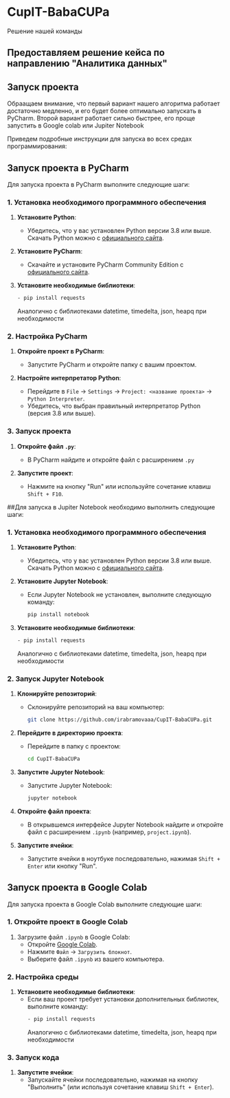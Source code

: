 # CupIT-BabaCUPa
Решение нашей команды

## Предоставляем решение кейса по направлению "Аналитика данных"

## Запуск проекта

Обраащаем внимание, что первый вариант нашего алгоритма работает достаточно медленно, и его будет более оптимально запускать в PyCharm. 
Второй вариант работает сильно быстрее, его проще запустить в Google colab или Jupiter Notebook

Приведем подробные инструкции для запуска во всех средах программирования: 

## Запуск проекта в PyCharm

Для запуска проекта в PyCharm выполните следующие шаги:

### 1. Установка необходимого программного обеспечения

1. **Установите Python**:
   - Убедитесь, что у вас установлен Python версии 3.8 или выше. Скачать Python можно с [официального сайта](https://www.python.org/downloads/).

2. **Установите PyCharm**:
   - Скачайте и установите PyCharm Community Edition с [официального сайта](https://www.jetbrains.com/pycharm/download/).

3. **Установите необходимые библиотеки**:
      ```bash
      - pip install requests
      ``` 
   Аналогично с библиотеками datetime, timedelta, json, heapq при необходимости

### 2. Настройка PyCharm

1. **Откройте проект в PyCharm**:
   - Запустите PyCharm и откройте папку с вашим проектом.

2. **Настройте интерпретатор Python**:
   - Перейдите в `File` -> `Settings` -> `Project: <название проекта>` -> `Python Interpreter`.
   - Убедитесь, что выбран правильный интерпретатор Python (версия 3.8 или выше).

### 3. Запуск проекта

1. **Откройте файл `.py`**:
   - В PyCharm найдите и откройте файл с расширением `.py` 

2. **Запустите проект**:
   - Нажмите на кнопку "Run" или используйте сочетание клавиш `Shift + F10`.

##Для запуска в Jupiter Notebook необходимо выполнить следующие шаги:

### 1. Установка необходимого программного обеспечения

1. **Установите Python**:
   - Убедитесь, что у вас установлен Python версии 3.8 или выше. Скачать Python можно с [официального сайта](https://www.python.org/downloads/).

2. **Установите Jupyter Notebook**:
   - Если Jupyter Notebook не установлен, выполните следующую команду:
     ```bash
     pip install notebook
     ```

3. **Установите необходимые библиотеки**:
   ```bash
   - pip install requests
   ``` 
   Аналогично с библиотеками datetime, timedelta, json, heapq при необходимости
    

### 2. Запуск Jupyter Notebook

1. **Клонируйте репозиторий**:
   - Склонируйте репозиторий на ваш компьютер:
     ```bash
     git clone https://github.com/irabramovaaa/CupIT-BabaCUPa.git
     ```

2. **Перейдите в директорию проекта**:
   - Перейдите в папку с проектом:
     ```bash
     cd CupIT-BabaCUPa
     ```

3. **Запустите Jupyter Notebook**:
   - Запустите Jupyter Notebook:
     ```bash
     jupyter notebook
     ```

4. **Откройте файл проекта**:
   - В открывшемся интерфейсе Jupyter Notebook найдите и откройте файл с расширением `.ipynb` (например, `project.ipynb`).

5. **Запустите ячейки**:
   - Запустите ячейки в ноутбуке последовательно, нажимая `Shift + Enter` или кнопку "Run".


## Запуск проекта в Google Colab

Для запуска проекта в Google Colab выполните следующие шаги:

### 1. Откройте проект в Google Colab

1. Загрузите файл `.ipynb` в Google Colab:
   - Откройте [Google Colab](https://colab.research.google.com/).
   - Нажмите `Файл` -> `Загрузить блокнот`.
   - Выберите файл `.ipynb` из вашего компьютера.

### 2. Настройка среды

1. **Установите необходимые библиотеки**:
   - Если ваш проект требует установки дополнительных библиотек, выполните команду:
     ```bash
     - pip install requests
      ```
     Аналогично с библиотеками datetime, timedelta, json, heapq при необходимости
    

### 3. Запуск кода

1. **Запустите ячейки**:
   - Запускайте ячейки последовательно, нажимая на кнопку "Выполнить" (или используя сочетание клавиш `Shift + Enter`).
